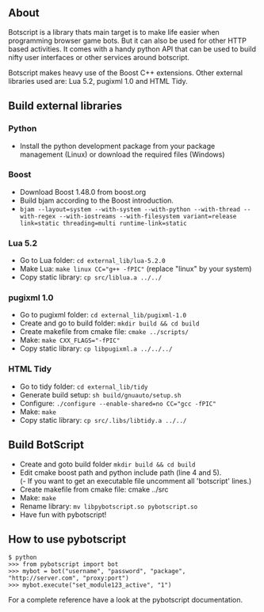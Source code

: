 About
-----

Botscript is a library thats main target is to make life easier when programming
 browser game bots. But it can also be used for other HTTP based activities.
 It comes with a handy python API that can be used to build
 nifty user interfaces or other services around botscript.

Botscript makes heavy use of the Boost C++ extensions. Other external libraries used are: Lua 5.2, pugixml 1.0 and HTML Tidy.

Build external libraries
------------------------

### Python
  - Install the python development package from your package management (Linux) 
    or download the required files (Windows)

### Boost
  - Download Boost 1.48.0 from boost.org
  - Build bjam according to the Boost introduction.
  - `bjam --layout=system --with-system --with-python --with-thread
          --with-regex --with-iostreams --with-filesystem
          variant=release link=static threading=multi runtime-link=static`

### Lua 5.2
  - Go to Lua folder: `cd external_lib/lua-5.2.0`
  - Make Lua: `make linux CC="g++ -fPIC"` (replace "linux" by your system)
  - Copy static library: `cp src/liblua.a ../../`

### pugixml 1.0
  - Go to pugixml folder: `cd external_lib/pugixml-1.0`
  - Create and go to build folder: `mkdir build && cd build`
  - Create makefile from cmake file: `cmake ../scripts/`
  - Make: `make CXX_FLAGS="-fPIC"`
  - Copy static library: `cp libpugixml.a ../../../`

### HTML Tidy
  - Go to tidy folder: `cd external_lib/tidy`
  - Generate build setup: `sh build/gnuauto/setup.sh`
  - Configure: `./configure --enable-shared=no CC="gcc -fPIC"`
  - Make: `make`
  - Copy static library: `cp src/.libs/libtidy.a ../../`


Build BotScript
---------------

  - Create and goto build folder `mkdir build && cd build`
  - Edit cmake boost path and python include path (line 4 and 5).  
  (- If you want to get an executable file uncomment all 'botscript' lines.)
  - Create makefile from cmake file: cmake ../src
  - Make: `make`
  - Rename library: `mv libpybotscript.so pybotscript.so`
  - Have fun with pybotscript!

How to use pybotscript
----------------------

`$ python`  
`>>> from pybotscript import bot`  
`>>> mybot = bot("username", "password", "package", "http://server.com", "proxy:port")`  
`>>> mybot.execute("set_module123_active", "1")`

For a complete reference have a look at the pybotscript documentation.
